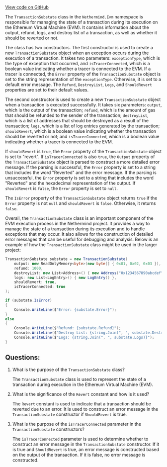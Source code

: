 [View code on GitHub](https://github.com/nethermindeth/nethermind/Nethermind.Evm/TransactionSubstate.cs)

The `TransactionSubstate` class in the `Nethermind.Evm` namespace is responsible for managing the state of a transaction during its execution on the Ethereum Virtual Machine (EVM). It contains information about the output, refund, logs, and destroy list of a transaction, as well as whether it should be reverted or not. 

The class has two constructors. The first constructor is used to create a new `TransactionSubstate` object when an exception occurs during the execution of a transaction. It takes two parameters: `exceptionType`, which is the type of exception that occurred, and `isTracerConnected`, which is a boolean value indicating whether a tracer is connected to the EVM. If a tracer is connected, the `Error` property of the `TransactionSubstate` object is set to the string representation of the `exceptionType`. Otherwise, it is set to a default error message. The `Refund`, `DestroyList`, `Logs`, and `ShouldRevert` properties are set to their default values.

The second constructor is used to create a new `TransactionSubstate` object when a transaction is executed successfully. It takes six parameters: `output`, which is the output of the transaction; `refund`, which is the amount of gas that should be refunded to the sender of the transaction; `destroyList`, which is a list of addresses that should be destroyed as a result of the transaction; `logs`, which is a list of log entries generated by the transaction; `shouldRevert`, which is a boolean value indicating whether the transaction should be reverted or not; and `isTracerConnected`, which is a boolean value indicating whether a tracer is connected to the EVM. 

If `shouldRevert` is `true`, the `Error` property of the `TransactionSubstate` object is set to "revert". If `isTracerConnected` is also `true`, the `Output` property of the `TransactionSubstate` object is parsed to construct a more detailed error message. If the parsing is successful, the `Error` property is set to a string that includes the word "Reverted" and the error message. If the parsing is unsuccessful, the `Error` property is set to a string that includes the word "Reverted" and the hexadecimal representation of the output. If `shouldRevert` is `false`, the `Error` property is set to `null`.

The `IsError` property of the `TransactionSubstate` object returns `true` if the `Error` property is not `null` and `shouldRevert` is `false`. Otherwise, it returns `false`.

Overall, the `TransactionSubstate` class is an important component of the EVM execution process in the Nethermind project. It provides a way to manage the state of a transaction during its execution and to handle exceptions that may occur. It also allows for the construction of detailed error messages that can be useful for debugging and analysis. Below is an example of how the `TransactionSubstate` class might be used in the larger project:

```csharp
TransactionSubstate substate = new TransactionSubstate(
    output: new ReadOnlyMemory<byte>(new byte[] { 0x01, 0x02, 0x03 }),
    refund: 1000,
    destroyList: new List<Address>() { new Address("0x1234567890abcdef") },
    logs: new List<LogEntry>() { new LogEntry() },
    shouldRevert: true,
    isTracerConnected: true
);

if (substate.IsError)
{
    Console.WriteLine($"Error: {substate.Error}");
}
else
{
    Console.WriteLine($"Refund: {substate.Refund}");
    Console.WriteLine($"Destroy List: {string.Join(", ", substate.DestroyList)}");
    Console.WriteLine($"Logs: {string.Join(", ", substate.Logs)}");
}
```
## Questions: 
 1. What is the purpose of the `TransactionSubstate` class?
    
    The `TransactionSubstate` class is used to represent the state of a transaction during execution in the Ethereum Virtual Machine (EVM).

2. What is the significance of the `Revert` constant and how is it used?
    
    The `Revert` constant is used to indicate that a transaction should be reverted due to an error. It is used to construct an error message in the `TransactionSubstate` constructor if `ShouldRevert` is true.

3. What is the purpose of the `isTracerConnected` parameter in the `TransactionSubstate` constructors?
    
    The `isTracerConnected` parameter is used to determine whether to construct an error message in the `TransactionSubstate` constructor. If it is true and `ShouldRevert` is true, an error message is constructed based on the output of the transaction. If it is false, no error message is constructed.